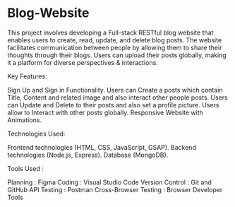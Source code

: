 # Blog-Website
This project involves developing a Full-stack RESTful blog website that enables users to create, read, update, and delete blog posts. The website facilitates communication between people by allowing them to share their thoughts through their blogs. Users can upload their posts globally, making it a platform for diverse perspectives &amp; interactions.

Key Features:

Sign Up and Sign in Functionality.
Users can Create a posts which contain Title, Content and related image and also interact other people posts. 
Users can Update and Delete to their posts and also set a profile picture.
Users allow to Interact with other posts globally.
Responsive Website with Animations.

Technologies Used:

Frontend technologies (HTML, CSS, JavaScript, GSAP).
Backend technologies (Node.js, Express).
Database (MongoDB).

Tools Used : 

Planning : Figma
Coding : Visual Studio Code
Version Control : Git and GitHub
API Testing : Postman
Cross-Browser Testing : Browser Developer Tools
